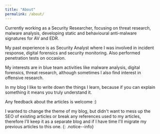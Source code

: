 ```yaml
---
title: "About"
permalink: /about/
---
```

Currently working as a Security Researcher, focusing on threat research, malware analysis, developing static and behavioural anti-malware signatures for AV and EDR.  

My past experience is as Security Analyst where I was involved in incident response, digital forensics and security monitoring. Also performed penetration tests on occasion.  

My interests are in blue team activities like malware analysis, digital forensics, threat research, although sometimes I also find interest in offensive research.  

In my blog I like to write down the things I learn, because if you can explain something it means you truly understand it.  

Any feedback about the articles is welcome :)

I wanted to change the theme of my blog, but didn't want to mess up the SEO of existing articles or break any references used to my articles, therefore I'll keep it as a separate blog and if I have time I'll migrate my previous articles to this one.
{: .notice--info}


